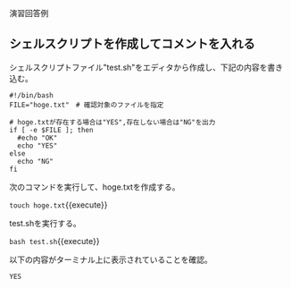 演習回答例  
## シェルスクリプトを作成してコメントを入れる  
シェルスクリプトファイル"test.sh"をエディタから作成し、下記の内容を書き込む。  

```
#!/bin/bash
FILE="hoge.txt"　# 確認対象のファイルを指定

# hoge.txtが存在する場合は"YES",存在しない場合は"NG"を出力
if [ -e $FILE ]; then
  #echo "OK"
  echo "YES"
else
  echo "NG"
fi
```

次のコマンドを実行して、hoge.txtを作成する。  

`touch hoge.txt`{{execute}}

test.shを実行する。  

`bash test.sh`{{execute}}

以下の内容がターミナル上に表示されていることを確認。  

```
YES
```
